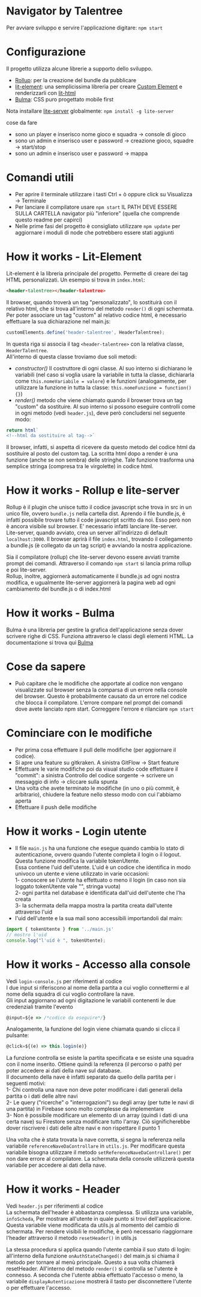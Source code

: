 # Navigator by Talentree

Per avviare sviluppo e servire l'applicazione digitare: `npm start`

# Configurazione
Il progetto utilizza alcune librerie a supporto dello sviluppo. 

* [Rollup](https://rollupjs.org): per la creazione del bundle da pubblicare
* [lit-element](https://github.com/Polymer/lit-element): una semplicissima libreria per creare [Custom Element](https://developer.mozilla.org/en-US/docs/Web/Web_Components/Using_custom_elements) e renderizzarli con [lit-html](https://polymer.github.io/lit-html/guide)
* [Bulma](https://bulma.io/): CSS puro progettato mobile first

Nota installare [lite-server](https://github.com/johnpapa/lite-server) globalmente: `npm install -g lite-server`


cose da fare
- sono un player e inserisco nome gioco e squadra -> console di gioco
- sono un admin e inserisco user e password -> creazione gioco, squadre -> start/stop
- sono un admin e inserisco user e password -> mappa

# Comandi utili
* Per aprire il terminale utilizzare i tasti Ctrl + ò oppure click su Visualizza -> Terminale
* Per lanciare il compilatore usare `npm start` IL PATH DEVE ESSERE SULLA CARTELLA navigator più "inferiore" (quella che comprende questo readme per capirci)
* Nelle prime fasi del progetto è consigliato utilizzare `npm update` per aggiornare i moduli di node che potrebbero essere stati aggiunti

# How it works - Lit-Element
Lit-element è la libreria principale del progetto. Permette di creare dei tag HTML personalizzati. Un esempio si trova in `index.html`:
```html
<header-talentree></header-talentree>
```
Il browser, quando troverà un tag "personalizzato", lo sostituirà con il relativo html, che si trova all'interno del metodo `render()` di ogni schermata.  
Per poter associare un tag "custom" al relativo codice html, è necessario effettuare la sua dichiarazione nel main.js:
```javascript
customElements.define('header-talentree', HeaderTalentree);
```
In questa riga si associa il tag `<header-talentree>` con la relativa classe, `HeaderTalentree`.  
All'interno di questa classe troviamo due soli metodi:
* *constructor()* Il costruttore di ogni classe. Al suo interno si dichiarano le variabili (nel caso si voglia usare la variabile in tutta la classe, dichiararla come `this.nomeVariabile = valore`) e le funzioni (analogamente, per utilizzare la funzione in tutta la classe: `this.nomeFunzione = function(){}`)
* *render()* metodo che viene chiamato quando il browser trova un tag "custom" da sostituire. Al suo interno si possono eseguire controlli come in ogni metodo (vedi `header.js`), deve però concludersi nel seguente modo:
```javascript
return html`
<!--html da sostituire al tag-->`
```
Il browser, infatti, si aspetta di ricevere da questo metodo del codice html da sostituire al posto del custom tag. La scritta html dopo a render è una funzione (anche se non sembra) delle stringhe. Tale funzione trasforma una semplice stringa (compresa tra le virgolette) in codice html.

# How it works - Rollup e lite-server
Rollup è il plugin che unisce tutto il codice javascript sche trova in src in un unico file, ovvero `bundle.js` nella cartella dist. Aprendo il file bundle.js, è infatti possibile trovare tutto il code javascript scritto da noi. Esso però non è ancora visibile sul browser. E' necessario infatti lanciare lite-server.  
Lite-server, quando avviato, crea un server all'indirizzo di default `localhost:3000`. Il browser aprirà il file `index.html`, trovando il collegamento a bundle.js (è collegato da un tag script) e avviando la nostra applicazione.  
  
Sia il compilatore (rollup) che lite-server devono essere avviati tramite prompt dei comandi. Attraverso il comando `npm start` si lancia prima rollup e poi lite-server.  
Rollup, inoltre, aggiornerà automaticamente il bundle.js ad ogni nostra modifica, e ugualmente lite-server aggiornerà la pagina web ad ogni cambiamento del bundle.js o di index.html

# How it works - Bulma
Bulma è una libreria per gestire la grafica dell'applicazione senza dover scrivere righe di CSS. Funziona attraverso le classi degli elementi HTML. La documentazione si trova qui [Bulma](https://bulma.io/)

# Cose da sapere
* Può capitare che le modifiche che apportate al codice non vengano visualizzate sul browser senza la comparsa di un errore nella console del browser.
Questo è probabilmente causato da un errore nel codice che blocca il compilatore. L'errore compare nel prompt dei comandi dove avete lanciato npm start. Correggere l'errore e rilanciare `npm start`

# Cominciare con le modifiche
* Per prima cosa effettuare il pull delle modifiche (per aggiornare il codice).
* Si apre una feature su gitkraken. A sinistra GitFlow -> Start feature
* Effettuare le varie modifiche poi da visual studio code effettuare il "commit": a sinistra Controllo del codice sorgente -> scrivere un messaggio di info -> cliccare sulla spunta
* Una volta che avete terminato le modifiche (in uno o più commit, è arbitrario), chiudere la feature nello stesso modo con cui l'abbiamo aperta
* Effettuare il push delle modifiche

# How it works - Login utente
* Il file `main.js` ha una funzione che esegue quando cambia lo stato di autenticazione, ovvero quando l'utente completa il login o il logout. Questa funzione modifica la variabile tokenUtente.  
Essa contiene l'uid dell'utente. L'uid è un codice che identifica in modo univoco un utente e viene utilizzato in varie occasioni:  
1- conoscere se l'utente ha effettuato o meno il login (in caso non sia loggato tokenUtente vale "", stringa vuota)  
2- ogni partita nel database è identificata dall'uid dell'utente che l'ha creata  
3- la schermata della mappa mostra la partita creata dall'utente attraverso l'uid  
* l'uid dell'utente e la sua mail sono accessibili importandoli dal main:
```javascript
import { tokenUtente } from '../main.js'
// mostro l'uid
console.log("l'uid è ", tokenUtente);
```

# How it works - Accesso alla console
Vedi `login-console.js` per riferimenti al codice  
I due input si riferiscono al nome della partita a cui voglio connettermi e al nome della squadra di cui voglio controllare la nave.  
Gli input aggiornano ad ogni digitazione le variabili contenenti le due credenziali tramite l'evento
```javascript
@input=${e => /*codice da eseguire*/}
```
Analogamente, la funzione del login viene chiamata quando si clicca il pulsante:
```javascript
@click=${(e) => this.login(e)}
```
La funzione controlla se esiste la partita specificata e se esiste una squadra con il nome inserito.
Ottiene quindi la referenza (il percorso o path) per poter accedere ai dati della nave sul database.  
Il documento della nave è infatti separato da quello della partita per i seguenti motivi:  
1- Chi controlla una nave non deve poter modificare i dati generali della partita o i dati delle altre navi  
2- Le query ("ricerche" o "interrogazioni") su degli array (per tutte le navi di una partita) in Firebase sono molto complesse da implementare  
3- Non è possibile modificare un elemento di un array (quindi i dati di una certa nave) su Firestore senza modificare tutto l'array. Ciò significherebbe dover riscrivere i dati delle altre navi e non rispettare il punto 1  
  
Una volta che è stata trovata la nave corretta, si segna la referenza nella variabile `referenceNaveDaControllare` in `utils.js`. Per modificare questa variabile bisogna utilizzare il metodo `setReferenceNaveDaControllare()` per non dare errore al compilatore. La schermata della console utilizzerà questa variabile per accedere ai dati della nave.

# How it works - Header
Vedi `header.js` per riferimenti al codice  
La schermata dell'header è abbastanza complessa. Si utilizza una variabile, `infoScheda`, Per mostrare all'utente in quale punto si trovi dell'applicazione. Questa variabile viene modificata da utils.js al momento del cambio di schermata. Per rendere visibili le modifiche, è però necessario riaggiornare l'header attraverso il metodo `resetHeader()` in utils.js  
  
La stessa procedura si applica quando l'utente cambia il suo stato di login: all'interno della funzione `onAuthStateChanged()` del main.js si chiama il metodo per tornare al menù principale. Questo a sua volta chiamerà resetHeader. All'interno del metodo `render()` si controlla se l'utente è connesso. A seconda che l'utente abbia effettuato l'accesso o meno, la variabile `displayAutenticazione` mostrerà il tasto per disconnettere l'utente o per effettuare l'accesso.